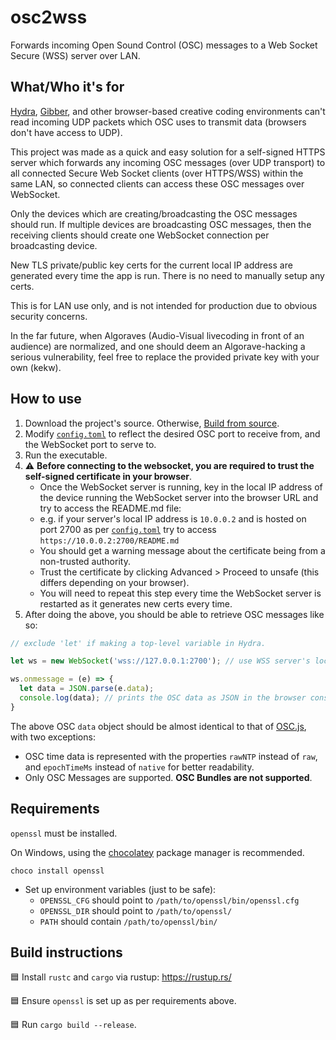 # osc2wss

Forwards incoming Open Sound Control (OSC) messages to a Web Socket Secure (WSS) server over LAN.

## What/Who it's for

[Hydra](https://hydra.ojack.xyz/), [Gibber](https://gibber.cc/), and other browser-based creative coding environments can't read incoming UDP packets which OSC uses to transmit data (browsers don't have access to UDP).

This project was made as a quick and easy solution for a self-signed HTTPS server which forwards any incoming OSC messages (over UDP transport) to all connected Secure Web Socket clients (over HTTPS/WSS) within the same LAN, so connected clients can access these OSC messages over WebSocket.

Only the devices which are creating/broadcasting the OSC messages should run. If multiple devices are broadcasting OSC messages, then the receiving clients should create one WebSocket connection per broadcasting device.

New TLS private/public key certs for the current local IP address are generated every time the app is run. There is no need to manually setup any certs.

This is for LAN use only, and is not intended for production due to obvious security concerns.

In the far future, when Algoraves (Audio-Visual livecoding in front of an audience) are normalized, and one should deem an Algorave-hacking a serious vulnerability, feel free to replace the provided private key with your own (kekw).

## How to use

1. Download the project's source.
   Otherwise, [Build from source](#build-instructions).
2. Modify [`config.toml`](./config.toml) to reflect the desired OSC port to receive from, and the WebSocket port to serve to.
3. Run the executable.
4. ⚠️ **Before connecting to the websocket, you are required to trust the self-signed certificate in your browser**.
   - Once the WebSocket server is running, key in the local IP address of the device running the WebSocket server into the browser URL and try to access the README.md file: 
   - e.g. if your server's local IP address is `10.0.0.2` and is hosted on port 2700 as per [`config.toml`](./config.toml) try to access `https://10.0.0.2:2700/README.md`
   - You should get a warning message about the certificate being from a non-trusted authority.
   - Trust the certificate by clicking Advanced > Proceed to unsafe (this differs depending on your browser).
   - You will need to repeat this step every time the WebSocket server is restarted as it generates new certs every time.
5. After doing the above, you should be able to retrieve OSC messages like so:

```js
// exclude 'let' if making a top-level variable in Hydra.

let ws = new WebSocket('wss://127.0.0.1:2700'); // use WSS server's local IP & port.

ws.onmessage = (e) => {
  let data = JSON.parse(e.data);
  console.log(data); // prints the OSC data as JSON in the browser console
}
```

The above OSC `data` object should be almost identical to that of [OSC.js](https://github.com/colinbdclark/osc.js/), with two exceptions:

- OSC time data is represented with the properties `rawNTP` instead of `raw`, and `epochTimeMs` instead of `native` for better readability.
- Only OSC Messages are supported. **OSC Bundles are not supported**.

## Requirements

`openssl` must be installed.

On Windows, using the [chocolatey](https://chocolatey.org/install) package manager is recommended.

    choco install openssl

- Set up environment variables (just to be safe):
  - `OPENSSL_CFG` should point to `/path/to/openssl/bin/openssl.cfg`
  - `OPENSSL_DIR` should point to `/path/to/openssl/`
  - `PATH` should contain `/path/to/openssl/bin/`




## Build instructions

🟦 Install `rustc` and `cargo` via rustup: https://rustup.rs/

🟦 Ensure `openssl` is set up as per requirements above.

🟦 Run `cargo build --release`.
